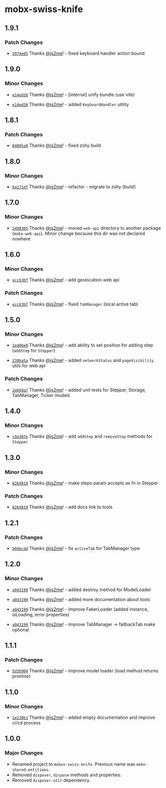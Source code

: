 # mobx-swiss-knife

## 1.9.1

### Patch Changes

- [`3974e05`](https://github.com/js2me/mobx-swiss-knife/commit/3974e0561693391e7acaec3f55cb522bb20893ed) Thanks [@js2me](https://github.com/js2me)! - fixed keyboard handler action bound

## 1.9.0

### Minor Changes

- [`e14ed26`](https://github.com/js2me/mobx-swiss-knife/commit/e14ed26b37e6153772844face4c3841145241d1b) Thanks [@js2me](https://github.com/js2me)! - [internal] unify bundle (use vite)

- [`e14ed26`](https://github.com/js2me/mobx-swiss-knife/commit/e14ed26b37e6153772844face4c3841145241d1b) Thanks [@js2me](https://github.com/js2me)! - added `KeyboardHandler` utility

## 1.8.1

### Patch Changes

- [`84005a0`](https://github.com/js2me/mobx-swiss-knife/commit/84005a03aacaf07086897d0c40f057f3d75f5652) Thanks [@js2me](https://github.com/js2me)! - fixed zshy build

## 1.8.0

### Minor Changes

- [`6a171df`](https://github.com/js2me/mobx-swiss-knife/commit/6a171df3432976d92166bd6c5fa261be81c09e17) Thanks [@js2me](https://github.com/js2me)! - refactor - migrate to zshy (build)

## 1.7.0

### Minor Changes

- [`2498305`](https://github.com/js2me/mobx-swiss-knife/commit/2498305f59bc91f4f2c1a208cd884a3984c260cc) Thanks [@js2me](https://github.com/js2me)! - moved `web-api` directory to another package (`mobx-web-api`). Minor change because this dir was not declared nowhere

## 1.6.0

### Minor Changes

- [`ecc63bf`](https://github.com/js2me/mobx-swiss-knife/commit/ecc63bf3b8f54d6d1ff13705734529583a2b0208) Thanks [@js2me](https://github.com/js2me)! - add geolocation web api

### Patch Changes

- [`ecc63bf`](https://github.com/js2me/mobx-swiss-knife/commit/ecc63bf3b8f54d6d1ff13705734529583a2b0208) Thanks [@js2me](https://github.com/js2me)! - fixed `TabManager` (local active tab)

## 1.5.0

### Minor Changes

- [`2e40be0`](https://github.com/js2me/mobx-swiss-knife/commit/2e40be01d7fb0aa1ad28b1b847beccf7f5b503cd) Thanks [@js2me](https://github.com/js2me)! - add ability to set position for adding step (`addStep` for `Stepper`)

- [`239ba5a`](https://github.com/js2me/mobx-swiss-knife/commit/239ba5a003a9622c93f70858638070162743e18f) Thanks [@js2me](https://github.com/js2me)! - added `networkStatus` and `pageVisibility` utils for web api

### Patch Changes

- [`2e69da7`](https://github.com/js2me/mobx-swiss-knife/commit/2e69da7b181c687c29d0a7162a66f674720213a5) Thanks [@js2me](https://github.com/js2me)! - added unit tests for Stepper, Storage, TabManager, Ticker models

## 1.4.0

### Minor Changes

- [`c9a387e`](https://github.com/js2me/mobx-swiss-knife/commit/c9a387e51d261e28baa09a56a4c22dd848c2dcf5) Thanks [@js2me](https://github.com/js2me)! - add `addStep` and `removeStep` methods for `Stepper`

## 1.3.0

### Minor Changes

- [`826d819`](https://github.com/js2me/mobx-swiss-knife/commit/826d819a06f5143e0b62a60cbcaf241b824e423e) Thanks [@js2me](https://github.com/js2me)! - make steps param accepts as fn in Stepper

### Patch Changes

- [`826d819`](https://github.com/js2me/mobx-swiss-knife/commit/826d819a06f5143e0b62a60cbcaf241b824e423e) Thanks [@js2me](https://github.com/js2me)! - add docs link to tools

## 1.2.1

### Patch Changes

- [`b04bcdd`](https://github.com/js2me/mobx-swiss-knife/commit/b04bcdd78586d60216630331a13208d507662029) Thanks [@js2me](https://github.com/js2me)! - fix `activeTab` for TabManager type

## 1.2.0

### Minor Changes

- [`a043199`](https://github.com/js2me/mobx-swiss-knife/commit/a043199b00dc6972493ecb7b66b48301e9311848) Thanks [@js2me](https://github.com/js2me)! - added destroy method for ModelLoader

- [`a043199`](https://github.com/js2me/mobx-swiss-knife/commit/a043199b00dc6972493ecb7b66b48301e9311848) Thanks [@js2me](https://github.com/js2me)! - added more documentation about tools

- [`a043199`](https://github.com/js2me/mobx-swiss-knife/commit/a043199b00dc6972493ecb7b66b48301e9311848) Thanks [@js2me](https://github.com/js2me)! - improve FakerLoader (added instance, isLoading, error properties)

- [`a043199`](https://github.com/js2me/mobx-swiss-knife/commit/a043199b00dc6972493ecb7b66b48301e9311848) Thanks [@js2me](https://github.com/js2me)! - improve TabManager -> fallbackTab make optional

## 1.1.1

### Patch Changes

- [`5d3b904`](https://github.com/js2me/mobx-swiss-knife/commit/5d3b9041730946e0f3a5bbf60030d9afa6bff1dc) Thanks [@js2me](https://github.com/js2me)! - improve model loader (load method returns promise)

## 1.1.0

### Minor Changes

- [`1e230b1`](https://github.com/js2me/mobx-swiss-knife/commit/1e230b1c0a875313e4e1f9593195ae246b382601) Thanks [@js2me](https://github.com/js2me)! - added empty documentation and improve ci/cd process

## 1.0.0

### Major Changes

- Renamed project to `mobxx-swiss-knife`. Previous name was `mobx-shared-entitiees`.
- Removed `disposer`, `dispose` methods and properties.
- Removed `disposer-util` dependency.

